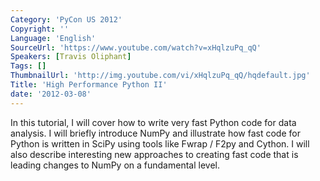 ```yaml
---
Category: 'PyCon US 2012'
Copyright: ''
Language: 'English'
SourceUrl: 'https://www.youtube.com/watch?v=xHqlzuPq_qQ'
Speakers: [Travis Oliphant]
Tags: []
ThumbnailUrl: 'http://img.youtube.com/vi/xHqlzuPq_qQ/hqdefault.jpg'
Title: 'High Performance Python II'
date: '2012-03-08'
---
```

In this tutorial, I will cover how to write very fast Python code for data
analysis. I will briefly introduce NumPy and illustrate how fast code for
Python is written in SciPy using tools like Fwrap / F2py and Cython. I will
also describe interesting new approaches to creating fast code that is leading
changes to NumPy on a fundamental level.

